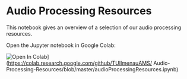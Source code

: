 # Audio Processing Resources
This notebook gives an overview of a selection of our audio processing resources.

Open the Jupyter notebook in Google Colab:

![Open In Colab](https://colab.research.google.com/assets/colab-badge.svg)](https://colab.research.google.com/github/TUIlmenauAMS/
Audio-Processing-Resources/blob/master/audioProcessingResources.ipynb)

